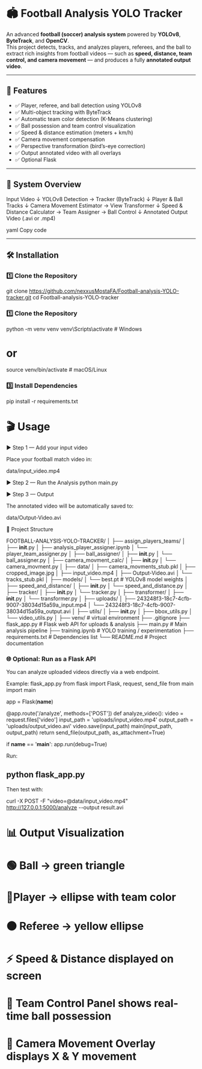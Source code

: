 # 🏟️ Football Analysis YOLO Tracker  

An advanced **football (soccer) analysis system** powered by **YOLOv8**, **ByteTrack**, and **OpenCV**.  
This project detects, tracks, and analyzes players, referees, and the ball to extract rich insights from football videos — such as **speed, distance, team control, and camera movement** — and produces a fully **annotated output video**.

---

## 🚀 Features  

- ✅ Player, referee, and ball detection using YOLOv8  
- ✅ Multi-object tracking with ByteTrack  
- ✅ Automatic team color detection (K-Means clustering)  
- ✅ Ball possession and team control visualization  
- ✅ Speed & distance estimation (meters + km/h)  
- ✅ Camera movement compensation  
- ✅ Perspective transformation (bird’s-eye correction)  
- ✅ Output annotated video with all overlays  
- ✅ Optional Flask

---

## 🧠 System Overview  

Input Video
↓
YOLOv8 Detection → Tracker (ByteTrack)
↓
Player & Ball Tracks
↓
Camera Movement Estimator → View Transformer
↓
Speed & Distance Calculator → Team Assigner → Ball Control
↓
Annotated Output Video (.avi or .mp4)

yaml
Copy code

---

## 🛠️ Installation  

### 1️⃣ Clone the Repository 

git clone https://github.com/nexxusMostaFA/Football-analysis-YOLO-tracker.git
cd Football-analysis-YOLO-tracker


### 1️⃣ Clone the Repository 
python -m venv venv
venv\Scripts\activate     # Windows
# or
source venv/bin/activate  # macOS/Linux

### 3️⃣ Install Dependencies
pip install -r requirements.txt

# 🎬 Usage
▶ Step 1 — Add your input video

Place your football match video in:

data/input_video.mp4

▶ Step 2 — Run the Analysis
python main.py

▶ Step 3 — Output

The annotated video will be automatically saved to:

data/Output-Video.avi

📂 Project Structure



FOOTBALL-ANALYSIS-YOLO-TRACKER/
│
├── assign_players_teams/
│   ├── __init__.py
│   ├── analysis_player_assigner.ipynb
│   └── player_team_assigner.py
│
├── ball_assigner/
│   ├── __init__.py
│   └── ball_assigner.py
│
├── camera_movment_calc/
│   ├── __init__.py
│   └── camera_movment.py
│
├── data/
│   ├── camera_movments_stub.pkl
│   ├── cropped_image.jpg
│   ├── input_video.mp4
│   ├── Output-Video.avi
│   └── tracks_stub.pkl
│
├── models/
│   └── best.pt                     # YOLOv8 model weights
│
├── speed_and_distance/
│   ├── __init__.py
│   └── speed_and_distance.py
│
├── tracker/
│   ├── __init__.py
│   └── tracker.py
│
├── transformer/
│   ├── __init__.py
│   └── transformer.py
│
├── uploads/
│   ├── 243248f3-18c7-4cfb-9007-38034d15a59a_input.mp4
│   └── 243248f3-18c7-4cfb-9007-38034d15a59a_output.avi
│
├── utils/
│   ├── __init__.py
│   ├── bbox_utils.py
│   └── video_utils.py
│
├── venv/                           # virtual environment
├── .gitignore
├── flask_app.py                    # Flask web API for uploads & analysis
├── main.py                         # Main analysis pipeline
├── training.ipynb                  # YOLO training / experimentation
├── requirements.txt                # Dependencies list
└── README.md                       # Project documentation

### 🌐 Optional: Run as a Flask API

You can analyze uploaded videos directly via a web endpoint.

Example: flask_app.py
from flask import Flask, request, send_file
from main import main

app = Flask(__name__)

@app.route('/analyze', methods=['POST'])
def analyze_video():
    video = request.files['video']
    input_path = 'uploads/input_video.mp4'
    output_path = 'uploads/output_video.avi'
    video.save(input_path)
    main(input_path, output_path)
    return send_file(output_path, as_attachment=True)

if __name__ == '__main__':
    app.run(debug=True)


Run:

## python flask_app.py


Then test with:

curl -X POST -F "video=@data/input_video.mp4" http://127.0.0.1:5000/analyze --output result.avi

# 📊 Output Visualization

# 🟢 Ball → green triangle

# 🔵Player → ellipse with team color

# 🟠 Referee → yellow ellipse

# ⚡ Speed & Distance displayed on screen

# 🎯 Team Control Panel shows real-time ball possession

# 🎥 Camera Movement Overlay displays X & Y movement
